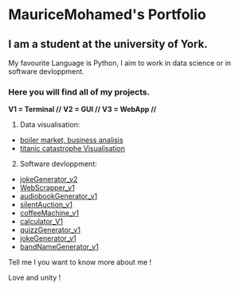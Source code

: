 # MauriceMohamed's Portfolio

## I am a  student at the university of York.
My favourite Language is Python, I aim to work in data science or in software devloppment.

### Here you will find all of my projects.

**V1 = Terminal //**
**V2 = GUI //**
**V3 = WebApp //**

1. Data visualisation:
  - [boiler market, business analisis](https://github.com/MauriceMohamed/boilerMarketAnalysis)
  - [titanic catastrophe Visualisation](https://github.com/MauriceMohamed/titanicVisualisation)

2. Software devloppment:
  - [jokeGenerator_v2](https://github.com/MauriceMohamed/Joke_generator_mk2_GUI)
  - [WebScrapper_v1](https://github.com/MauriceMohamed/webScraper_v1)
  - [audiobookGenerator_v1](https://github.com/MauriceMohamed/text_to_speech)
  - [silentAuction_v1](https://github.com/MauriceMohamed/silent_auction-mk1)
  - [coffeeMachine_v1](https://github.com/MauriceMohamed/coffee_machine_mk1)
  - [calculator_V1](https://github.com/MauriceMohamed/Calculator_mk1)
  - [quizzGenerator_v1](https://github.com/MauriceMohamed/Quizz_mk1)
  - [jokeGenerator_v1](https://github.com/MauriceMohamed/JokeGen_mk1)
  - [bandNameGenerator_v1](https://github.com/MauriceMohamed/bandNameGenerator)

Tell me I you want to know more about me !

Love and unity !


